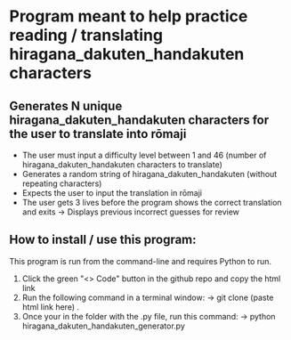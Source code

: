 # Program meant to help practice reading / translating hiragana_dakuten_handakuten characters

## Generates N unique hiragana_dakuten_handakuten characters for the user to translate into rōmaji

* The user must input a difficulty level between 1 and 46 (number of hiragana_dakuten_handakuten characters to translate)
* Generates a random string of hiragana_dakuten_handakuten (without repeating characters)
* Expects the user to input the translation in rōmaji
* The user gets 3 lives before the program shows the correct translation and exits
    -> Displays previous incorrect guesses for review

## How to install / use this program:

This program is run from the command-line and requires Python to run.

1. Click the green "<> Code" button in the github repo and copy the html link
2. Run the following command in a terminal window:
    -> git clone (paste html link here) .
3. Once your in the folder with the .py file, run this command:
    -> python hiragana_dakuten_handakuten_generator.py
